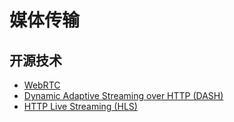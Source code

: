 # 媒体传输

## 开源技术

- [WebRTC](https://webrtc.org/)
- [Dynamic Adaptive Streaming over HTTP (DASH) ](https://developer.mozilla.org/zh-CN/docs/Web/HTML/DASH_Adaptive_Streaming_for_HTML_5_Video)
- [HTTP Live Streaming (HLS)](https://developer.apple.com/documentation/http_live_streaming)
